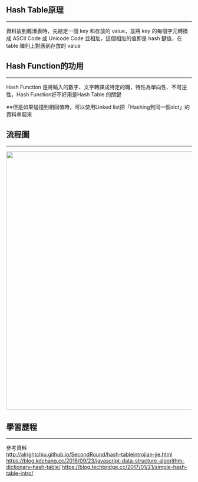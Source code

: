 ## Hash Table原理
----------------------------
資料放到雜湊表時，先給定一個 key 和存放的 value，並將 key 的每個字元轉換成 ASCII Code 或 Unicode Code 並相加，這個相加的值即是 hash 鍵值，在 table 陣列上對應到存放的 value

## Hash Function的功用
----------------------------
Hash Function 是將輸入的數字、文字轉譯成特定的職，特性為單向性、不可逆性，Hash Function好不好用是Hash Table 的關鍵

※※但是如果碰撞到相同值時，可以使用Linked list把「Hashing到同一個slot」的資料串起來
## 流程圖
-----------------------------
<img src="https://github.com/weberliao/Data-structure-and-Algorithm/blob/README.md/5.png" height='700' weight='550'>

## 學習歷程 
-----------------------------
參考資料                                                               
http://alrightchiu.github.io/SecondRound/hash-tableintrojian-jie.html                         
https://blog.kdchang.cc/2016/09/23/javascript-data-structure-algorithm-dictionary-hash-table/
https://blog.techbridge.cc/2017/01/21/simple-hash-table-intro/


